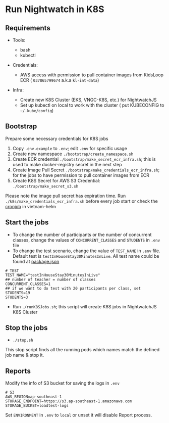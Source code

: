 # Run Nightwatch in K8S

## Requirements

- Tools:
  - bash
  - kubectl 
- Credentials:
  - AWS access with permission to pull container images from KidsLoop ECR ( `037865799674` a.k.a `kl-int-data`) 

- Infra:
  - Create new K8S Cluster (EKS, VNGC-K8S, etc.) for NightwatchJS
  - Set up kubectl on local to work with the cluster ( put KUBECONFIG to `~/.kube/config`)

## Bootstrap

Prepare some necessary credentials for K8S jobs

1. Copy `.env.example` to `.env`; edit `.env` for specific usage
2. Create new namespace `./bootstrap/create_namespace.sh`
3. Create ECR credential `./bootstrap/make_secret_ecr_infra.sh`; this is used to make docker-registry secret in the next step
4. Create Image Pull Secret `./bootstrap/make_credentials_ecr_infra.sh`; for the jobs to have permission to pull container images from ECR 
5. Create K8S Secret for AWS S3 Credential: `./bootstrap/make_secret_s3.sh`

Please note the image pull secret has expiration time. Run `./k8s/make_credentials_ecr_infra.sh` before every job start or check the [cronjob](https://github.com/KL-Engineering/vietnam-helm/blob/main/k8s/helm/helmfile.d/kidsloop.yaml#L43-L62) in vietnam-helm 

## Start the jobs

- To change the number of participants or the number of concurrent classes, change the values of `CONCURRENT_CLASSES` and `STUDENTS` in `.env` file
- To change the test scenario, change the value of `TEST_NAME` in `.env` file. Default test is `testInHouseStay30MinutesInLive`. All test name could be found at [package.json](../package.json)

```
# TEST
TEST_NAME="testInHouseStay30MinutesInLive"  
## number of teacher = number of classes 
CONCURRENT_CLASSES=1
## if we want to do test with 20 participants per class, set STUDENTS=19
STUDENTS=3
```

- Run `./runK8SJobs.sh`; this script will create K8S jobs in NightwatchJS K8S Cluster

## Stop the jobs
 
- `./stop.sh`

This stop script finds all the running pods which names match the defined job name & stop it.


## Reports

Modify the info of S3 bucket for saving the logs in `.env`


```
# S3
AWS_REGION=ap-southeast-1
STORAGE_ENDPOINT=https://s3.ap-southeast-1.amazonaws.com
STORAGE_BUCKET=loadtest-logs
```

Set `ENVIRONMENT` in `.env` to `local` or unset it will disable Report process.

